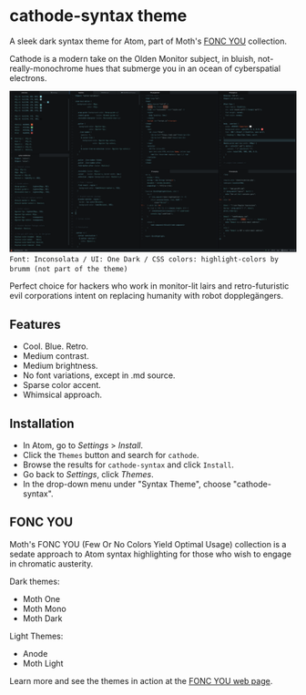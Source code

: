 # cathode-syntax theme

A sleek dark syntax theme for Atom, part of Moth's [FONC YOU](https://germanponte.com/moth/foncyou/) collection.

Cathode is a modern take on the Olden Monitor subject, in bluish, not-really-monochrome hues that submerge you in an ocean of cyberspatial electrons.

![Cathode Screenshot](cathode_ss01.png)
`Font: Inconsolata / UI: One Dark / CSS colors: highlight-colors by brumm (not part of the theme)`

Perfect choice for hackers who work in monitor-lit lairs and retro-futuristic evil corporations intent on replacing humanity with robot dopplegängers.

## Features

+ Cool. Blue. Retro.
+ Medium contrast.
+ Medium brightness.
+ No font variations, except in .md source.
+ Sparse color accent.
+ Whimsical approach.


## Installation

+ In Atom, go to *Settings* > *Install*.
+ Click the `Themes` button and search for `cathode`.
+ Browse the results for `cathode-syntax` and click `Install`.
+ Go back to *Settings*, click *Themes*.
+ In the drop-down menu under "Syntax Theme", choose "cathode-syntax".

## FONC YOU

Moth's FONC YOU (Few Or No Colors Yield Optimal Usage) collection is a sedate approach to Atom syntax highlighting for those who wish to engage in chromatic austerity.

Dark themes:

+ Moth One
+ Moth Mono
+ Moth Dark

Light Themes:

+ Anode
+ Moth Light

Learn more and see the themes in action at the [FONC YOU web page](https://germanponte.com/moth/foncyou/).
